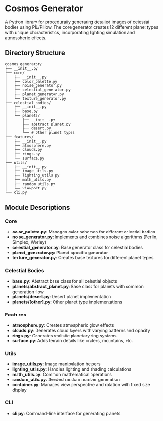 # Cosmos Generator

A Python library for procedurally generating detailed images of celestial bodies using PIL/Pillow. The core generator creates 12 different planet types with unique characteristics, incorporating lighting simulation and atmospheric effects.

## Directory Structure

```
cosmos_generator/
├── __init__.py
├── core/
│   ├── __init__.py
│   ├── color_palette.py
│   ├── noise_generator.py
│   ├── celestial_generator.py
│   ├── planet_generator.py
│   └── texture_generator.py
├── celestial_bodies/
│   ├── __init__.py
│   ├── base.py
│   └── planets/
│       ├── __init__.py
│       ├── abstract_planet.py
│       ├── desert.py
│       └── # Other planet types
├── features/
│   ├── __init__.py
│   ├── atmosphere.py
│   ├── clouds.py
│   ├── rings.py
│   └── surface.py
├── utils/
│   ├── __init__.py
│   ├── image_utils.py
│   ├── lighting_utils.py
│   ├── math_utils.py
│   ├── random_utils.py
│   └── viewport.py
└── cli.py
```

## Module Descriptions

### Core

- **color_palette.py**: Manages color schemes for different celestial bodies
- **noise_generator.py**: Implements and combines noise algorithms (Perlin, Simplex, Worley)
- **celestial_generator.py**: Base generator class for celestial bodies
- **planet_generator.py**: Planet-specific generator
- **texture_generator.py**: Creates base textures for different planet types

### Celestial Bodies

- **base.py**: Abstract base class for all celestial objects
- **planets/abstract_planet.py**: Base class for planets with common generation flow
- **planets/desert.py**: Desert planet implementation
- **planets/[other].py**: Other planet type implementations

### Features

- **atmosphere.py**: Creates atmospheric glow effects
- **clouds.py**: Generates cloud layers with varying patterns and opacity
- **rings.py**: Generates realistic planetary ring systems
- **surface.py**: Adds terrain details like craters, mountains, etc.

### Utils

- **image_utils.py**: Image manipulation helpers
- **lighting_utils.py**: Handles lighting and shading calculations
- **math_utils.py**: Common mathematical operations
- **random_utils.py**: Seeded random number generation
- **container.py**: Manages view perspective and rotation with fixed size display

### CLI

- **cli.py**: Command-line interface for generating planets

